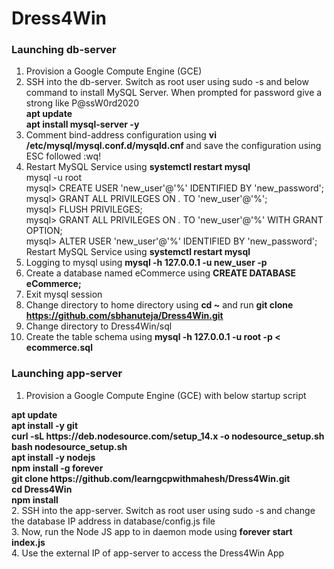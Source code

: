 

# Dress4Win

### Launching db-server
1. Provision a Google Compute Engine (GCE) <br/>
2. SSH into the db-server. Switch as root user using sudo -s and below command to install MySQL Server. When prompted for password give a strong like P@ssW0rd2020 <br/>
<b>apt update</b> <br/>
<b>apt install mysql-server -y</b> <br/>
3. Comment bind-address configuration using <b> vi /etc/mysql/mysql.conf.d/mysqld.cnf </b> and save the configuration using ESC followed :wq! <br/>
4. Restart MySQL Service using <b>systemctl restart mysql</b> <br/>
mysql -u root </b> <br/>
mysql> CREATE USER 'new_user'@'%' IDENTIFIED BY 'new_password'; </b> <br/>
mysql> GRANT ALL PRIVILEGES ON *.* TO 'new_user'@'%'; </b> <br/>
mysql> FLUSH PRIVILEGES; </b> <br/>
mysql> GRANT ALL PRIVILEGES ON *.* TO 'new_user'@'%' WITH GRANT OPTION; </b> <br/>
mysql> ALTER USER 'new_user'@'%' IDENTIFIED BY 'new_password'; </b> <br/>
Restart MySQL Service using <b>systemctl restart mysql</b> <br/>
6. Logging to mysql using <b>mysql -h 127.0.0.1 -u new_user -p</b>  <br/>
7. Create a database named eCommerce using <b>CREATE DATABASE eCommerce; </b> <br/>
8. Exit mysql session <br/>
9. Change directory to home directory using <b>cd ~</b> and run <b> git clone https://github.com/sbhanuteja/Dress4Win.git </b>  <br/>
10. Change directory to Dress4Win/sql <br/>
11. Create the table schema using <b> mysql -h 127.0.0.1 -u root -p < ecommerce.sql </b> <br/>
 
### Launching app-server
1. Provision a Google Compute Engine (GCE) with below startup script <br/>
<b>
apt update <br/>
apt install -y git <br/>
curl -sL https://deb.nodesource.com/setup_14.x -o nodesource_setup.sh <br/>
bash nodesource_setup.sh <br/>
apt install -y nodejs <br/>
npm install -g forever <br/>
git clone https://github.com/learngcpwithmahesh/Dress4Win.git <br/>
cd Dress4Win <br/>
npm install <br/>
</b>
2. SSH into the app-server. Switch as root user using sudo -s and change the database IP address in database/config.js file <br/>
3. Now, run the Node JS app to in daemon mode using <b>forever start index.js </b> <br/>
4. Use the external IP of app-server to access the Dress4Win App <br/>
